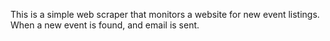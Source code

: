 This is a simple web scraper that monitors a website for new event listings. When a new event is found, and email is sent.
